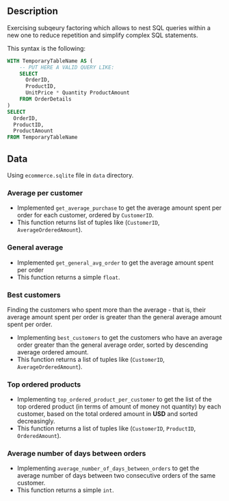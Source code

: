 ## Description

Exercising subqeury factoring which allows to nest SQL queries within a new one to reduce repetition and simplify complex SQL statements.

This syntax is the following:

```sql
WITH TemporaryTableName AS (
    -- PUT HERE A VALID QUERY LIKE:
    SELECT
      OrderID,
      ProductID,
      UnitPrice * Quantity ProductAmount
    FROM OrderDetails
)
SELECT
  OrderID,
  ProductID,
  ProductAmount
FROM TemporaryTableName

```
## Data
Using `ecommerce.sqlite` file in `data` directory. 

### Average per customer

- Implemented `get_average_purchase` to get the average amount spent per order for each customer, ordered by `CustomerID`.
- This function returns list of tuples like (`CustomerID`, `AverageOrderedAmount`).

### General average

- Implemented `get_general_avg_order` to get the average amount spent per order
- This function returns a simple `float`.

### Best customers

Finding the customers who spent more than the average - that is, their average amount spent per order is greater than the general average amount spent per order.

- Implementing `best_customers` to get the customers who have an average order greater than the general average order, sorted by descending average ordered amount.
- This function returns a list of tuples like (`CustomerID`, `AverageOrderedAmount`).

### Top ordered products

- Implementing `top_ordered_product_per_customer` to get the list of the top ordered product (in terms of amount of money not quantity) by each customer, based on the total ordered amount in **USD** and sorted decreasingly.
- This function returns a list of tuples like (`CustomerID`, `ProductID`, `OrderedAmount`).

### Average number of days between orders

- Implementing `average_number_of_days_between_orders` to get the average number of days between two consecutive orders of the same customer.
- This function returns a simple `int`.
